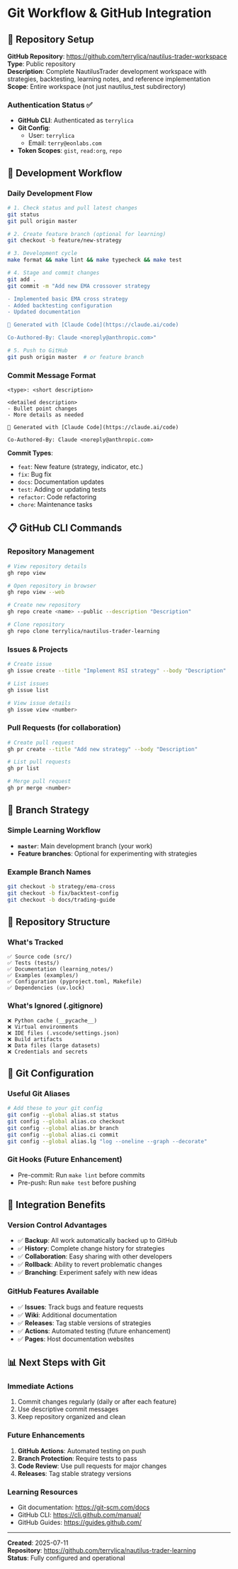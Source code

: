 # Git Workflow & GitHub Integration

## 🎯 Repository Setup

**GitHub Repository**: https://github.com/terrylica/nautilus-trader-workspace  
**Type**: Public repository  
**Description**: Complete NautilusTrader development workspace with strategies, backtesting, learning notes, and reference implementation
**Scope**: Entire workspace (not just nautilus_test subdirectory)

### Authentication Status ✅
- **GitHub CLI**: Authenticated as `terrylica`
- **Git Config**: 
  - User: `terrylica`
  - Email: `terry@eonlabs.com`
- **Token Scopes**: `gist`, `read:org`, `repo`

## 🔄 Development Workflow

### Daily Development Flow
```bash
# 1. Check status and pull latest changes
git status
git pull origin master

# 2. Create feature branch (optional for learning)
git checkout -b feature/new-strategy

# 3. Development cycle
make format && make lint && make typecheck && make test

# 4. Stage and commit changes
git add .
git commit -m "Add new EMA crossover strategy

- Implemented basic EMA cross strategy
- Added backtesting configuration
- Updated documentation

🤖 Generated with [Claude Code](https://claude.ai/code)

Co-Authored-By: Claude <noreply@anthropic.com>"

# 5. Push to GitHub
git push origin master  # or feature branch
```

### Commit Message Format
```
<type>: <short description>

<detailed description>
- Bullet point changes
- More details as needed

🤖 Generated with [Claude Code](https://claude.ai/code)

Co-Authored-By: Claude <noreply@anthropic.com>
```

**Commit Types**:
- `feat`: New feature (strategy, indicator, etc.)
- `fix`: Bug fix
- `docs`: Documentation updates
- `test`: Adding or updating tests
- `refactor`: Code refactoring
- `chore`: Maintenance tasks

## 📋 GitHub CLI Commands

### Repository Management
```bash
# View repository details
gh repo view

# Open repository in browser
gh repo view --web

# Create new repository
gh repo create <name> --public --description "Description"

# Clone repository
gh repo clone terrylica/nautilus-trader-learning
```

### Issues & Projects
```bash
# Create issue
gh issue create --title "Implement RSI strategy" --body "Description"

# List issues
gh issue list

# View issue details
gh issue view <number>
```

### Pull Requests (for collaboration)
```bash
# Create pull request
gh pr create --title "Add new strategy" --body "Description"

# List pull requests
gh pr list

# Merge pull request
gh pr merge <number>
```

## 🌿 Branch Strategy

### Simple Learning Workflow
- **`master`**: Main development branch (your work)
- **Feature branches**: Optional for experimenting with strategies

### Example Branch Names
```bash
git checkout -b strategy/ema-cross
git checkout -b fix/backtest-config
git checkout -b docs/trading-guide
```

## 📁 Repository Structure

### What's Tracked
```
✅ Source code (src/)
✅ Tests (tests/)
✅ Documentation (learning_notes/)
✅ Examples (examples/)
✅ Configuration (pyproject.toml, Makefile)
✅ Dependencies (uv.lock)
```

### What's Ignored (.gitignore)
```
❌ Python cache (__pycache__)
❌ Virtual environments
❌ IDE files (.vscode/settings.json)
❌ Build artifacts
❌ Data files (large datasets)
❌ Credentials and secrets
```

## 🔧 Git Configuration

### Useful Git Aliases
```bash
# Add these to your git config
git config --global alias.st status
git config --global alias.co checkout
git config --global alias.br branch
git config --global alias.ci commit
git config --global alias.lg "log --oneline --graph --decorate"
```

### Git Hooks (Future Enhancement)
- Pre-commit: Run `make lint` before commits
- Pre-push: Run `make test` before pushing

## 🚀 Integration Benefits

### Version Control Advantages
- ✅ **Backup**: All work automatically backed up to GitHub
- ✅ **History**: Complete change history for strategies
- ✅ **Collaboration**: Easy sharing with other developers
- ✅ **Rollback**: Ability to revert problematic changes
- ✅ **Branching**: Experiment safely with new ideas

### GitHub Features Available
- ✅ **Issues**: Track bugs and feature requests
- ✅ **Wiki**: Additional documentation
- ✅ **Releases**: Tag stable versions of strategies
- ✅ **Actions**: Automated testing (future enhancement)
- ✅ **Pages**: Host documentation websites

## 📊 Next Steps with Git

### Immediate Actions
1. Commit changes regularly (daily or after each feature)
2. Use descriptive commit messages
3. Keep repository organized and clean

### Future Enhancements
1. **GitHub Actions**: Automated testing on push
2. **Branch Protection**: Require tests to pass
3. **Code Review**: Use pull requests for major changes
4. **Releases**: Tag stable strategy versions

### Learning Resources
- Git documentation: https://git-scm.com/docs
- GitHub CLI: https://cli.github.com/manual/
- GitHub Guides: https://guides.github.com/

---

**Created**: 2025-07-11  
**Repository**: https://github.com/terrylica/nautilus-trader-learning  
**Status**: Fully configured and operational